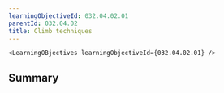 ```yaml
---
learningObjectiveId: 032.04.02.01
parentId: 032.04.02
title: Climb techniques
---
```


```tsx eval
<LearningOBjectives learningObjectiveId={032.04.02.01} />
```

## Summary
